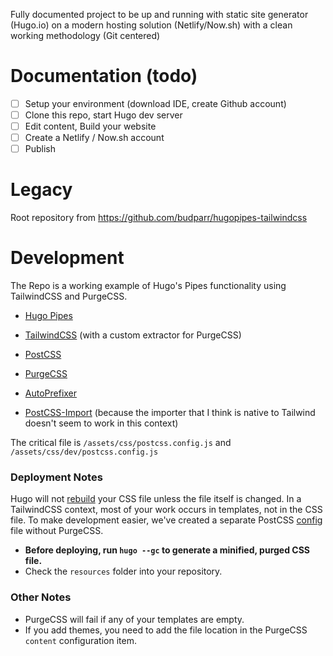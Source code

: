 
Fully documented project to be up and running with static site generator (Hugo.io) on a modern hosting solution (Netlify/Now.sh) with a clean working methodology (Git centered)

# Documentation (todo)
- [ ] Setup your environment (download IDE, create Github account)
- [ ] Clone this repo, start Hugo dev server
- [ ] Edit content, Build your website
- [ ] Create a Netlify / Now.sh account
- [ ] Publish

# Legacy
Root repository from https://github.com/budparr/hugopipes-tailwindcss

# Development
The Repo is a working example of Hugo's Pipes functionality using TailwindCSS and PurgeCSS.

- [Hugo Pipes](https://gohugo.io/hugo-pipes/)
- [TailwindCSS](https://github.com/tailwindcss/tailwindcss) (with a custom extractor for PurgeCSS)

- [PostCSS](https://github.com/postcss/postcss)
- [PurgeCSS](https://github.com/FullHuman/purgecss)
- [AutoPrefixer](https://github.com/postcss/autoprefixer)
- [PostCSS-Import](https://github.com/postcss/postcss-import) (because the importer that I think is native to Tailwind doesn't seem to work in this context)

The critical file is `/assets/css/postcss.config.js` and `/assets/css/dev/postcss.config.js`

### Deployment Notes

Hugo will not [rebuild](https://discourse.gohugo.io/t/regenerating-assets-directory-for-hugo-pipes/13175) your CSS file unless the file itself is changed. In a TailwindCSS context, most of your work occurs in templates, not in the CSS file. To make development easier, we've created a separate PostCSS [config](https://github.com/postcss/postcss-cli#config) file without PurgeCSS.

- **Before deploying, run `hugo --gc` to generate a minified, purged CSS file.** 
- Check the `resources` folder into your repository.

### Other Notes

- PurgeCSS will fail if any of your templates are empty.
- If you add themes, you need to add the file location in the PurgeCSS `content` configuration item.
